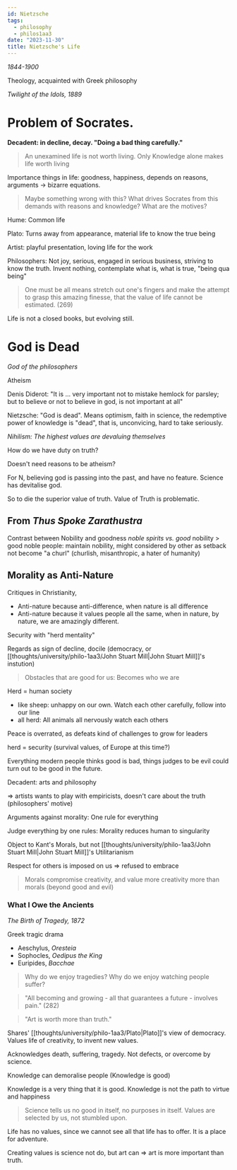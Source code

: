 ```yaml
---
id: Nietzsche
tags:
  - philosophy
  - philos1aa3
date: "2023-11-30"
title: Nietzsche's Life
---
```


_1844-1900_

Theology, acquainted with Greek philosophy

_Twilight of the Idols, 1889_

# Problem of Socrates.

**Decadent: in decline, decay. "Doing a bad thing carefully."**

> An unexamined life is not worth living. Only Knowledge alone makes life worth living

Importance things in life: goodness, happiness, depends on reasons, arguments
-> bizarre equations.

> Maybe something wrong with this? What drives Socrates from this demands with reasons and knowledge? What are the motives?

Hume: Common life

Plato: Turns away from appearance, material life to know the true being

Artist: playful presentation, loving life for the work

Philosophers: Not joy, serious, engaged in serious business, striving to know the truth. Invent nothing, contemplate what is, what is true, "being qua being"

> One must be all means stretch out one's fingers and make the attempt to grasp this amazing finesse, that the value of life cannot be estimated. (269)

Life is not a closed books, but evolving still.

# God is Dead

_God of the philosophers_

Atheism

Denis Diderot: "It is ... very important not to mistake hemlock for parsley; but to believe or not to believe in god, is not important at all"

Nietzsche: "God is dead". Means optimism, faith in science, the redemptive power of knowledge is "dead", that is, unconvicing, hard to take seriously.

_Nihilism: The highest values are devaluing themselves_

How do we have duty on truth?

Doesn't need reasons to be atheism?

For N, believing god is passing into the past, and have no feature. Science has devitalise god.

So to die the superior value of truth. Value of Truth is problematic.

## From _Thus Spoke Zarathustra_

Contrast between Nobility and goodness
_noble spirits vs. good_
nobility > good
noble people: maintain nobility, might considered by other as setback
not become "a churl" (churlish, misanthropic, a hater of humanity)

## Morality as Anti-Nature

Critiques in Christianity,

- Anti-nature because anti-difference, when nature is all difference
- Anti-nature because it values people all the same, when in nature, by nature, we are amazingly different.

Security with "herd mentality"

Regards as sign of decline, docile (democracy, or [[thoughts/university/philo-1aa3/John Stuart Mill|John Stuart Mill]]'s instution)

> Obstacles that are good for us: Becomes who we are

Herd = human society

- like sheep: unhappy on our own. Watch each other carefully, follow into our line
- all herd: All animals all nervously watch each others

Peace is overrated, as defeats kind of challenges to grow for leaders

herd = security (survival values, of Europe at this time?)

Everything modern people thinks good is bad, things judges to be evil could turn out to be good in the future.

Decadent: arts and philosophy

=> artists wants to play with empiricists, doesn't care about the truth (philosophers' motive)

Arguments against morality: One rule for everything

Judge everything by one rules: Morality reduces human to singularity

Object to Kant's Morals, but not [[thoughts/university/philo-1aa3/John Stuart Mill|John Stuart Mill]]'s Utilitarianism

Respect for others is imposed on us => refused to embrace

> Morals compromise creativity, and value more creativity more than morals (beyond good and evil)

### What I Owe the Ancients

_The Birth of Tragedy, 1872_

Greek tragic drama

- Aeschylus, _Oresteia_
- Sophocles, _Oedipus the King_
- Euripides, _Bacchae_

> Why do we enjoy tragedies? Why do we enjoy watching people suffer?

> "All becoming and growing - all that guarantees a future - involves pain." (282)

> "Art is worth more than truth."

Shares' [[thoughts/university/philo-1aa3/Plato|Plato]]'s view of democracy. Values life of creativity, to invent new values.

Acknowledges death, suffering, tragedy. Not defects, or overcome by science.

Knowledge can demoralise people (Knowledge is good)

Knowledge is a very thing that it is good. Knowledge is not the path to virtue and happiness

> Science tells us no good in itself, no purposes in itself. Values are selected by us, not stumbled upon.

Life has no values, since we cannot see all that life has to offer. It is a place for adventure.

Creating values is science not do, but art can => art is more important than truth.
